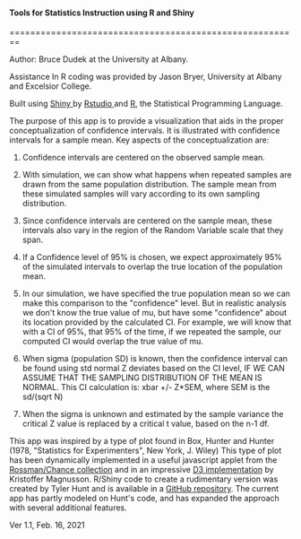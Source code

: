 <script type="text/javascript" async
src="https://cdnjs.cloudflare.com/ajax/libs/mathjax/2.7.1/MathJax.js?config=TeX-MML-AM_CHTML
"></script>

#### Tools for Statistics Instruction using R and Shiny
========================================================

Author:  Bruce Dudek at the University at Albany.

Assistance In R coding was provided by Jason Bryer, University at Albany and Excelsior College.

Built using <a href="http://www.rstudio.com/shiny" target="_blank"> Shiny </a> by <a href="http://www.rstudio.com/" target="_blank">Rstudio </a> and <a href="http://www.r-project.org/" target="_blank">R</a>, the Statistical Programming Language.


The purpose of this app is to provide a visualization that aids in the proper conceptualization of confidence intervals.  It is illustrated with confidence intervals for a sample mean.  Key aspects of the conceptualization are:             
 
1.  Confidence intervals are centered on the observed sample mean.

2.  With simulation, we can show what happens when repeated samples are drawn from the same population distribution.  The sample mean from these simulated samples will vary according to its own sampling distribution.

3.  Since confidence intervals are centered on the sample mean, these intervals also vary in the region of the Random Variable scale that they span.

4.  If a Confidence level of 95% is chosen, we expect approximately 95% of the simulated intervals to overlap the true location of the population mean.

5.  In our simulation, we have specified the true population mean so we can make this comparison to the "confidence" level.  But in realistic analysis we don't know the true value of mu, but have some "confidence" about its location provided by the calculated CI.  For example, we will know that with a CI of 95%, that 95% of the time, if we repeated the sample, our computed CI would overlap the true value of mu.

6.  When sigma (population SD) is known, then the confidence interval can be found using std normal Z deviates based on the CI level, IF WE CAN ASSUME THAT THE SAMPLING DISTRIBUTION OF THE MEAN IS NORMAL.  This CI calculation is:  xbar +/- Z*SEM, where SEM is the sd/(sqrt N)

7.  When the sigma is unknown and estimated by the sample variance the critical Z value is replaced by a critical t value, based on the n-1 df.


This app was inspired by a type of plot found in Box, Hunter and Hunter (1978, "Statistics for Experimenters", New York, J. Wiley)  This type of plot has been dynamically implemented in a useful javascript applet from the <a href="http://www.rossmanchance.com/applets/ConfSim.html" target="_blank">Rossman/Chance collection</a>  and in an impressive  <a href="http://rpsychologist.com/d3/CI/" target="_blank">D3 implementation</a> by Kristoffer Magnusson.  R/Shiny code to create a rudimentary version was created by Tyler Hunt and is available in a <a href="https://github.com/JackStat/ConfidenceIntervals" target="_blank">GitHub repository</a>.  The current app has partly modeled on Hunt's code, and has expanded the approach with several additional features.

Ver 1.1, Feb. 16, 2021
